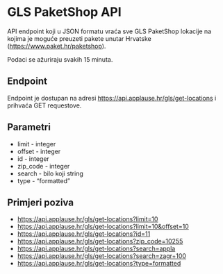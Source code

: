 # GLS PaketShop API

API endpoint koji u JSON formatu vraća sve GLS PaketShop lokacije na kojima je moguće preuzeti pakete unutar Hrvatske (https://www.paket.hr/paketshop).

Podaci se ažuriraju svakih 15 minuta.

## Endpoint

Endpoint je dostupan na adresi https://api.applause.hr/gls/get-locations i prihvaća GET requestove.

## Parametri

* limit - integer
* offset - integer
* id - integer
* zip_code - integer
* search - bilo koji string
* type - “formatted”


## Primjeri poziva

* https://api.applause.hr/gls/get-locations?limit=10
* https://api.applause.hr/gls/get-locations?limit=10&offset=10
* https://api.applause.hr/gls/get-locations?id=11
* https://api.applause.hr/gls/get-locations?zip_code=10255
* https://api.applause.hr/gls/get-locations?search=appla
* https://api.applause.hr/gls/get-locations?search=zagr+100
* https://api.applause.hr/gls/get-locations?type=formatted
